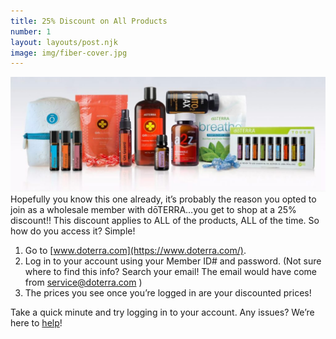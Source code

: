 ```yaml
---
title: 25% Discount on All Products
number: 1
layout: layouts/post.njk
image: img/fiber-cover.jpg
---
```


<img src="/img/products-banner.jpeg" alt="doTerra products" >
Hopefully you know this one already, it’s probably the reason you opted to join as a wholesale member with dōTERRA…you get to shop at a 25% discount!! This discount applies to ALL of the products, ALL of the time. So how do you access it? Simple!

1. Go to [www.doterra.com](https://www.doterra.com/).
2. Log in to your account using your Member ID# and password. (Not sure where to find this info? Search your email! The email would have come from service@doterra.com )
3. The prices you see once you’re logged in are your discounted prices!

Take a quick minute and try logging in to your account. Any issues? We’re here to [help](/contact)!
